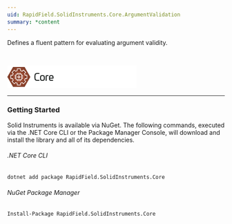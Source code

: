 ```yaml
---
uid: RapidField.SolidInstruments.Core.ArgumentValidation
summary: *content
---
```


<!--
Copyright (c) RapidField LLC. Licensed under the MIT License. See LICENSE.txt in the project root for license information.
-->

Defines a fluent pattern for evaluating argument validity.

<br />

![Core label](../images/Label.Core.300w.png)
- - -

### Getting Started

Solid Instruments is available via NuGet. The following commands, executed via the .NET Core CLI or the Package Manager Console, will download and install the library and all of its dependencies.

###### .NET Core CLI

```shell
dotnet add package RapidField.SolidInstruments.Core
```

###### NuGet Package Manager

```shell
Install-Package RapidField.SolidInstruments.Core
```